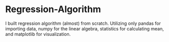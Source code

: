 # Regression-Algorithm
I built regression algorithm (almost) from scratch. Utilizing only pandas for importing data, numpy for the linear algebra, statistics for calculating mean, and matplotlib for visualization.
